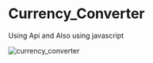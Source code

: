 # Currency_Converter
Using Api and Also using javascript

![currency_converter](https://user-images.githubusercontent.com/102974292/235458930-124c2638-7476-4a65-a514-93dcb5abfe97.png)

